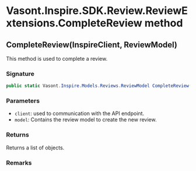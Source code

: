 # Vasont.Inspire.SDK.Review.ReviewExtensions.CompleteReview method
## CompleteReview(InspireClient, ReviewModel)
This method is used to complete a review.

### Signature
```csharp
public static Vasont.Inspire.Models.Reviews.ReviewModel CompleteReview(InspireClient client, ReviewModel model)
```
### Parameters
- `client`: used to communication with the API endpoint.
- `model`: Contains the review model to create the new review.

### Returns
Returns a list of  objects.
### Remarks

